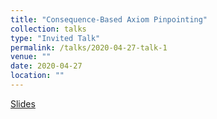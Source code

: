 ```yaml
---
title: "Consequence-Based Axiom Pinpointing"
collection: talks
type: "Invited Talk"
permalink: /talks/2020-04-27-talk-1
venue: ""
date: 2020-04-27
location: ""
---
```


<a href='http://farif.github.io/files/talks/GE-talk-slides.pdf'>Slides</a>




